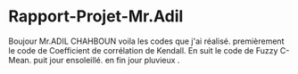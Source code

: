 # Rapport-Projet-Mr.Adil
Boujour Mr.ADIL CHAHBOUN voila  les codes que j'ai réalisé.
premièrement le code de Coefficient de corrélation de Kendall.
En suit le code de Fuzzy C-Mean. 
puit  jour ensoleillé.
en fin jour pluvieux .
